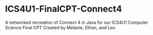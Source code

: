 # ICS4U1-FinalCPT-Connect4
A networked recreation of Connect 4 in Java for our ICS4U1 Computer Science Final CPT
Created by Melanie, Ethan, and Leo
